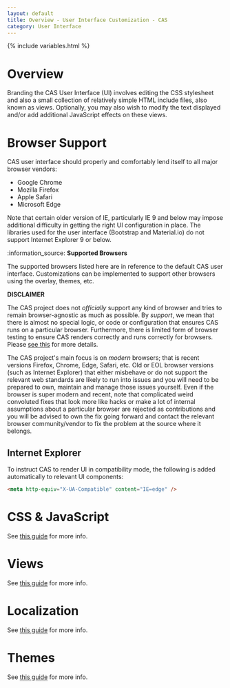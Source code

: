```yaml
---
layout: default
title: Overview - User Interface Customization - CAS
category: User Interface
---
```


{% include variables.html %}

# Overview

Branding the CAS User Interface (UI) involves editing the CSS stylesheet and also a small collection of relatively simple HTML include files, also known as views. Optionally, you may also wish to modify the text displayed and/or add additional JavaScript effects on these views.

# Browser Support

CAS user interface should properly and comfortably lend itself to all major browser vendors:

* Google Chrome
* Mozilla Firefox
* Apple Safari
* Microsoft Edge

Note that certain older version of IE, particularly IE 9 and below may impose additional difficulty 
in getting the right UI configuration in place. The libraries used for the user interface (Bootstrap and Material.io) 
do not support Internet Explorer 9 or below.

<div class="alert alert-info">:information_source: <strong>Supported Browsers</strong><p>The supported 
browsers listed here are in reference to the default CAS user interface. Customizations can be 
implemented to support other browsers using the overlay, themes, etc.</p></div>

**DISCLAIMER**

The CAS project does not *officially* support any kind of browser and tries to remain browser-agnostic as much as possible. 
By *support*, we mean that there is almost no special logic, or code
or configuration that ensures CAS runs on a particular browser. Furthermore, there is limited form of browser testing to ensure
CAS renders correctly and runs correctly for browsers. Please [see this](../../developer/Test-Process.html) for more details.

The CAS project's main focus is on *modern* browsers; that is recent versions Firefox, Chrome, Edge, Safari, etc. 
Old or EOL browser versions (such as Internet Explorer) that either misbehave or do not support the relevant web 
standards are likely to run into issues and you will need to be prepared
to own, maintain and manage those issues yourself. Even if the browser is super modern and recent, note that complicated weird convoluted 
fixes that look more like hacks or make a lot of internal assumptions about a particular browser are rejected as contributions and 
you will be advised to own the fix going forward and contact the relevant browser community/vendor to fix the problem
at the source where it belongs.

## Internet Explorer

To instruct CAS to render UI in compatibility mode, the following is added automatically to relevant UI components:

```html
<meta http-equiv="X-UA-Compatible" content="IE=edge" />
```

# CSS & JavaScript

See [this guide](User-Interface-Customization-CSSJS.html) for more info.

# Views

See [this guide](User-Interface-Customization-Views.html) for more info.

# Localization

See [this guide](User-Interface-Customization-Localization.html) for more info.

# Themes

See [this guide](User-Interface-Customization-Themes.html) for more info.
